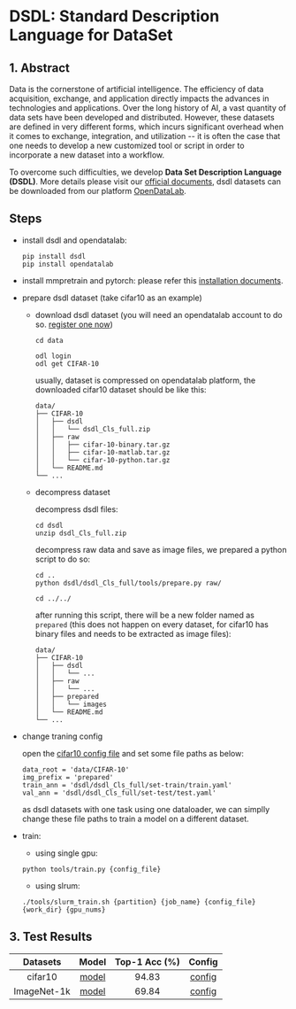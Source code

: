 # DSDL: Standard Description Language for DataSet

## 1. Abstract

Data is the cornerstone of artificial intelligence. The efficiency of data acquisition, exchange, and application directly impacts the advances in technologies and applications. Over the long history of AI, a vast quantity of data sets have been developed and distributed. However, these datasets are defined in very different forms, which incurs significant overhead when it comes to exchange, integration, and utilization -- it is often the case that one needs to develop a new customized tool or script in order to incorporate a new dataset into a workflow.

To overcome such difficulties, we develop **Data Set Description Language (DSDL)**. More details please visit our [official documents](https://opendatalab.github.io/dsdl-docs/getting_started/overview/), dsdl datasets can be downloaded from our platform [OpenDataLab](https://opendatalab.com/).

## Steps

- install dsdl and opendatalab:

  ```
  pip install dsdl
  pip install opendatalab
  ```

- install mmpretrain and pytorch:
  please refer this [installation documents](https://mmpretrain.readthedocs.io/en/latest/get_started.html).

- prepare dsdl dataset (take cifar10 as an example)

  - download dsdl dataset (you will need an opendatalab account to do so. [register one now](https://opendatalab.com/))

    ```
    cd data

    odl login
    odl get CIFAR-10
    ```

    usually, dataset is compressed on opendatalab platform, the downloaded cifar10 dataset should be like this:

    ```
    data/
    ├── CIFAR-10
    │   ├── dsdl
    │   │   └── dsdl_Cls_full.zip
    │   ├── raw
    │   │   ├── cifar-10-binary.tar.gz
    │   │   ├── cifar-10-matlab.tar.gz
    │   │   └── cifar-10-python.tar.gz
    │   └── README.md
    └── ...
    ```

  - decompress dataset

    decompress dsdl files:

    ```
    cd dsdl
    unzip dsdl_Cls_full.zip
    ```

    decompress raw data and save as image files, we prepared a python script to do so:

    ```
    cd ..
    python dsdl/dsdl_Cls_full/tools/prepare.py raw/

    cd ../../
    ```

    after running this script, there will be a new folder named as `prepared` (this does not happen on every dataset, for cifar10 has binary files and needs to be extracted as image files):

    ```
    data/
    ├── CIFAR-10
    │   ├── dsdl
    │   │   └── ...
    │   ├── raw
    │   │   └── ...
    │   ├── prepared
    │   │   └── images
    │   └── README.md
    └── ...
    ```

- change traning config

  open the [cifar10 config file](cifar10.py) and set some file paths as below:

  ```
  data_root = 'data/CIFAR-10'
  img_prefix = 'prepared'
  train_ann = 'dsdl/dsdl_Cls_full/set-train/train.yaml'
  val_ann = 'dsdl/dsdl_Cls_full/set-test/test.yaml'
  ```

  as dsdl datasets with one task using one dataloader, we can simplly change these file paths to train a model on a different dataset.

- train:

  - using single gpu:

  ```
  python tools/train.py {config_file}
  ```

  - using slrum:

  ```
  ./tools/slurm_train.sh {partition} {job_name} {config_file} {work_dir} {gpu_nums}
  ```

## 3. Test Results

|  Datasets   |                                                      Model                                                      | Top-1 Acc (%) |          Config           |
| :---------: | :-------------------------------------------------------------------------------------------------------------: | :-----------: | :-----------------------: |
|   cifar10   | [model](https://download.openmmlab.com/mmclassification/v0/resnet/resnet18_b16x8_cifar10_20210528-bd6371c8.pth) |     94.83     |  [config](./cifar10.py)   |
| ImageNet-1k |  [model](https://download.openmmlab.com/mmclassification/v0/resnet/resnet18_8xb32_in1k_20210831-fbbb1da6.pth)   |     69.84     | [config](./imagenet1k.py) |
